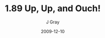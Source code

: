 ---
title: '1.89 Up, Up, and Ouch!'
alt: 'Mysteries of the Arcana'
date: '2009-12-10'
author: 'J Gray'
artist: 'Keira'
chapter: '1 More Heavens and Earths'
filler: false
---